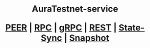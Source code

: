 <h1 align="center"> AuraTestnet-service
  
 [PEER](https://github.com/YTWOFUND/Aura-service/blob/main/AuraTestnet/AuraTest-Peer.md)   |   [RPC](https://github.com/YTWOFUND/Aura-service/blob/main/AuraTestnet/AuraTest-RPC.md)   |   [gRPC](https://github.com/YTWOFUND/Aura-service/blob/main/AuraTestnet/AuraTest-gRPC.md)    |   [REST]()    |   [State-Sync]()   |   [Snapshot]()      
